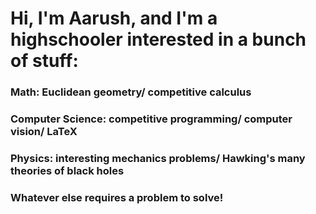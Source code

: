 # Hi, I'm Aarush, and I'm a highschooler interested in a bunch of stuff:

### Math: Euclidean geometry/ competitive calculus

### Computer Science: competitive programming/ computer vision/ LaTeX

### Physics: interesting mechanics problems/ Hawking's many theories of black holes

### Whatever else requires a problem to solve!
